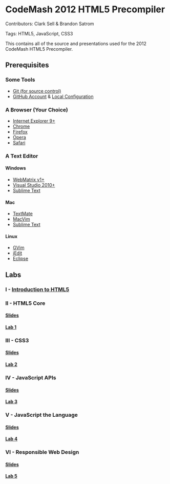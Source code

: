 # CodeMash 2012 HTML5 Precompiler
Contributors: Clark Sell & Brandon Satrom

Tags: HTML5, JavaScript, CSS3

This contains all of the source and presentations used for the 2012 CodeMash HTML5 Precompiler.

## Prerequisites

### Some Tools

* [Git (for source control)](http://git-scm.org)
* [GitHub Account](http://github.com) & [Local Configuration](http://help.github.com/)

### A Browser (Your Choice)

* [Internet Explorer 9+](http://www.beautyoftheweb.com/)
* [Chrome](https://www.google.com/chrome)
* [Firefox](http://www.mozilla.org/en-US/firefox/new/)
* [Opera](http://www.opera.com/)
* [Safari](http://www.apple.com/safari/download/)

### A Text Editor

#### Windows

* [WebMatrix v1+](http://www.webmatrix.com)
* [Visual Studio 2010+](http://www.microsoft.com/visualstudio/en-us/try?CR_CC=200060456)
* [Sublime Text](http://www.sublimetext.com/)

#### Mac

* [TextMate](http://macromates.com/)
* [MacVim](http://code.google.com/p/macvim/)
* [Sublime Text](http://www.sublimetext.com/)

#### Linux

* [GVim](http://www.vim.org/download.php)
* [jEdit](http://jedit.org/)
* [Eclipse](http://www.eclipse.org/)

## Labs

### I - [Introduction to HTML5](https://github.com/csell5/HTML5-Compiler/blob/master/1%20-Introduction%20to%20HTML5/IntroductionToHTML5.pptx)

### II - HTML5 Core

#### [Slides](https://github.com/csell5/HTML5-Compiler/blob/master/2-HTML5%20Core/HTML5Core.pptx)
#### [Lab 1](https://github.com/csell5/HTML5-Compiler/tree/master/2-HTML5%20Core)

### III - CSS3

#### [Slides](https://github.com/csell5/HTML5-Compiler/blob/master/3-CSS3/CSS3.pptx)
#### [Lab 2](https://github.com/csell5/HTML5-Compiler/tree/master/3-CSS3)

### IV - JavaScript APIs

#### [Slides](https://github.com/csell5/HTML5-Compiler/blob/master/4-JavaScript%20API/JavaScript%20APIs.pptx)
#### [Lab 3](https://github.com/csell5/HTML5-Compiler/tree/master/4-JavaScript%20API)

### V - JavaScript the Language

#### [Slides](https://github.com/csell5/HTML5-Compiler/blob/master/5-JavaScript/JavaScript.pptx)
#### [Lab 4](https://github.com/csell5/HTML5-Compiler/tree/master/5-JavaScript)

### VI - Responsible Web Design

#### [Slides](https://github.com/csell5/HTML5-Compiler/blob/master/6-Responsible%20Web%20Design/ResponsibleWebDesign.pptx)
#### [Lab 5](https://github.com/csell5/HTML5-Compiler/tree/master/6-Responsible%20Web%20Design)
